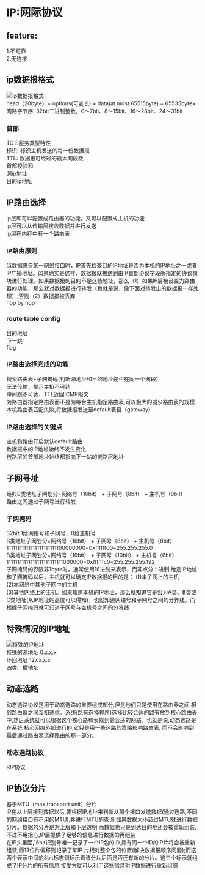 # IP:网际协议
## feature:
1.不可靠  
2.无连接  
## ip数据报格式
![ip数据报格式](http://docs.52im.net/extend/docs/book/tcpip/vol1/3/images2/52im_1.png)    
head（20byte）+ options(可变长) + data(at most 65515byte) = 65535byte+ 
网路字节序: 32bit二进制整数，0～7bit、8～15bit、16～23bit、24～31bit  
### 首部
TO S服务类型特性  
标识: 标识主机发送的每一份数据报  
TTL: 数据报可经过的最大网段数  
首部校验和  
源ip地址  
目的ip地址  
## IP路由选择
ip层即可以配置成路由器的功能，又可以配置成主机的功能  
ip层可以从传输层接收数据并进行发送  
ip层在内存中有一个路由表  
### IP路由原则
当数据来自某一网络接口时，IP首先检查目的IP地址是否为本机的IP地址之一或者IP广播地址。如果确实是这样，数据报就被送到由IP首部协议字段所指定的协议模块进行处理。如果数据报的目的不是这些地址，那么（1）如果IP层被设置为路由器的功能，那么就对数据报进行转发（也就是说，像下面对待发出的数据报一样处理）;否则（2）数据报被丢弃  
hop by hop
### route table config
目的地址  
下一跳  
flag  
### IP路由选择完成的功能
搜索路由表+子网掩码(判断源地址和目的地址是否在同一个网段)  
无法传输，提示主机不可达  
中间跳不可达、TTL返回ICMP报文  
为路由器指定路由表而不是为每台主机指定路由表,可以极大的减少路由表的规模  
本机路由表匹配失败,将数据报发送至default表目（gateway）  
### IP路由选择的关键点
主机和路由开启默认default路由  
数据报中的IP地址始终不发生变化  
链路层的首部地址始终都指向下一站的链路层地址  
## 子网寻址
经典B类地址子网划分=网络号（16bit） + 子网号（8bit） + 主机号（8bit）  
路由之间通过子网号进行转发
### 子网掩码
32bit 
1给网络号和子网号，0给主机号  
B类地址子网划分=网络号（16bit） + 子网号（8bit） + 主机号（8bit）  
11111111111111111111111100000000=0xffffff00=255.255.255.0  
B类地址子网划分=网络号（16bit） + 子网号（10bit） + 主机号（6bit）  
11111111111111111111111111000000=0xffffffc0=255.255.255.192    
子网掩码的界限非1byte时，通常使用16进制来表示，而非点分十进制
给定IP地址和子网掩码以后，主机就可以确定IP数据报的目的是：
(1)本子网上的主机  
(2)本网络中其他子网中的主机  
(3)其他网络上的主机。如果知道本机的IP地址，那么就知道它是否为A类、B类或C类地址(从IP地址的高位可以得知)，也就知道网络号和子网号之间的分界线。而根据子网掩码就可知道子网号与主机号之间的分界线  
## 特殊情况的IP地址
![特殊的IP地址](http://docs.52im.net/extend/docs/book/tcpip/vol1/3/images2/52im_9.png)    
特殊的源地址 0.x.x.x  
环回地址 127.x.x.x  
四类广播地址
## 动态选路
动态选路协议是用于动态选路的重要组成部分,但是他们只是使用在路由器之间,相邻路由器之间互相通信。系统(路有选择程序)选择比较合适的路有放到核心路由表中,然后系统就可以根据这个核心路有表找到最合适的网路。也就是说,动态选路是在系统 核心网络外部进行的,它只是用一些选路的策略影响路由表, 而不会影响到最后通过路由表选择路由的那一部分。
### 动态选路协议
RIP协议
## IP协议分片
基于MTU（max transport unit）分片  
IP在从上层接到数据以后,要根据IP地址来判断从那个接口发送数据(通过选路,不同的网络接口有不用的MTU),并进行MTU的查询,如果数据大小超过MTU就进行数据分片。数据的分片是对上层和下层透明,而数据也只是到达目的地还会被重新组装,不过不用担心,IP层提供了足够的信息进行数据的再组装  
在IP头里面,16bit识别号唯一记录了一个IP包的ID,具有同一个ID的IP片将会被重新组装;而13位片偏移则记录了某IP 片相对整个包的位置(解决数据报顺序问题);而这两个表示中间的3bit标志则标示着该分片后面是否还有新的分片。这三个标示就组成了IP分片的所有信息,接受方就可以利用这些信息对IP数据进行重新组织
